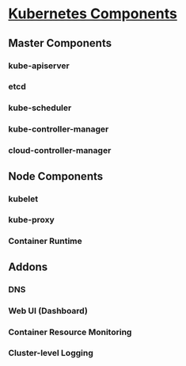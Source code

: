 # [Kubernetes Components](https://kubernetes.io/docs/concepts/overview/components/)



## Master Components

### kube-apiserver

### etcd

### kube-scheduler

### kube-controller-manager

### cloud-controller-manager

## Node Components

### kubelet

### kube-proxy

### Container Runtime

## Addons

### DNS

### Web UI (Dashboard)

### Container Resource Monitoring

### Cluster-level Logging











